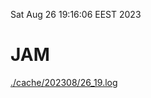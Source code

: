 Sat Aug 26 19:16:06 EEST 2023
# JAM
<a href='./cache/202308/26_19.log'>./cache/202308/26_19.log</a>
